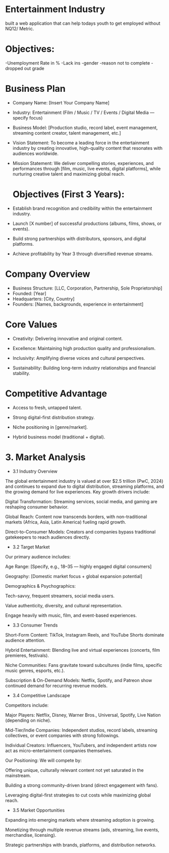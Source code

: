 # Entertainment Industry

built a web application that can help todays youth to get employed without NQ12/ Metric.

# Objectives:

-Unemployment Rate in %
-Lack ins 
-gender
-reason not to complete 
-dropped out grade

# Business Plan

- Company Name: [Insert Your Company Name]
- Industry: Entertainment (Film / Music / TV / Events / Digital Media — specify focus)
- Business Model: [Production studio, record label, event management, streaming content creator, talent management, etc.]
- Vision Statement: To become a leading force in the entertainment industry by creating innovative, high-quality content that resonates with audiences worldwide.
- Mission Statement: We deliver compelling stories, experiences, and performances through [film, music, live events, digital platforms], while nurturing creative talent and maximizing global reach.
  # Objectives (First 3 Years):

- Establish brand recognition and credibility within the entertainment industry.

- Launch [X number] of successful productions (albums, films, shows, or events).

- Build strong partnerships with distributors, sponsors, and digital platforms.

- Achieve profitability by Year 3 through diversified revenue streams.

# Company Overview

- Business Structure: [LLC, Corporation, Partnership, Sole Proprietorship]
- Founded: [Year]
- Headquarters: [City, Country]
- Founders: [Names, backgrounds, experience in entertainment]

# Core Values

- Creativity: Delivering innovative and original content.

- Excellence: Maintaining high production quality and professionalism.

- Inclusivity: Amplifying diverse voices and cultural perspectives.

- Sustainability: Building long-term industry relationships and financial stability.

# Competitive Advantage

- Access to fresh, untapped talent.

- Strong digital-first distribution strategy.

- Niche positioning in [genre/market].

- Hybrid business model (traditional + digital).


# 3. Market Analysis
- 3.1 Industry Overview

The global entertainment industry is valued at over $2.5 trillion (PwC, 2024) and continues to expand due to digital distribution, streaming platforms, and the growing demand for live experiences. Key growth drivers include:

Digital Transformation: Streaming services, social media, and gaming are reshaping consumer behavior.

Global Reach: Content now transcends borders, with non-traditional markets (Africa, Asia, Latin America) fueling rapid growth.

Direct-to-Consumer Models: Creators and companies bypass traditional gatekeepers to reach audiences directly.

- 3.2 Target Market

Our primary audience includes:

Age Range: [Specify, e.g., 18–35 — highly engaged digital consumers]

Geography: [Domestic market focus + global expansion potential]

Demographics & Psychographics:

Tech-savvy, frequent streamers, social media users.

Value authenticity, diversity, and cultural representation.

Engage heavily with music, film, and event-based experiences.

- 3.3 Consumer Trends

Short-Form Content: TikTok, Instagram Reels, and YouTube Shorts dominate audience attention.

Hybrid Entertainment: Blending live and virtual experiences (concerts, film premieres, festivals).

Niche Communities: Fans gravitate toward subcultures (indie films, specific music genres, esports, etc.).

Subscription & On-Demand Models: Netflix, Spotify, and Patreon show continued demand for recurring revenue models.

- 3.4 Competitive Landscape

Competitors include:

Major Players: Netflix, Disney, Warner Bros., Universal, Spotify, Live Nation (depending on niche).

Mid-Tier/Indie Companies: Independent studios, record labels, streaming collectives, or event companies with strong followings.

Individual Creators: Influencers, YouTubers, and independent artists now act as micro-entertainment companies themselves.

Our Positioning:
We will compete by:

Offering unique, culturally relevant content not yet saturated in the mainstream.

Building a strong community-driven brand (direct engagement with fans).

Leveraging digital-first strategies to cut costs while maximizing global reach.

- 3.5 Market Opportunities

Expanding into emerging markets where streaming adoption is growing.

Monetizing through multiple revenue streams (ads, streaming, live events, merchandise, licensing).

Strategic partnerships with brands, platforms, and distribution networks.
